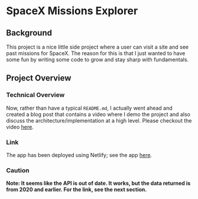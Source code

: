 # SpaceX Missions Explorer

## Background

This project is a nice little side project where a user can visit a site and see past missions for SpaceX.  The reason for this is that I just wanted to have some fun by writing some code to grow and stay sharp with fundamentals.

## Project Overview

### Technical Overview

Now, rather than have a typical `README.md`, I actually went ahead and created a blog post that contains a video where I demo the project and also discuss the architecture/implementation at a high level.  Please checkout the video [here](https://bryg217.github.io/bryans-blog/posts/5-next-js-app-architecture/).

### Link

The app has been deployed using Netlify; see the app [here](https://zen-lumiere-da734a.netlify.app/).

### Caution

**Note: It seems like the API is out of date.  It works, but the data returned is from 2020 and earlier.  For the link, see the next section.**
